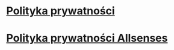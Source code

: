 # [Polityka prywatności](https://raw.githack.com/W84Soft/Games/main/privacy-policy.html)


# [Polityka prywatności Allsenses](https://raw.githack.com/W84Soft/Games/main/privacy-policy-allsenses.html)
